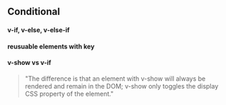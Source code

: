 
## Conditional

#### v-if, v-else, v-else-if

#### reusuable elements with key

#### v-show vs v-if

>"The difference is that an element with v-show will always be rendered and remain in the DOM; v-show only toggles the display CSS property of the element."